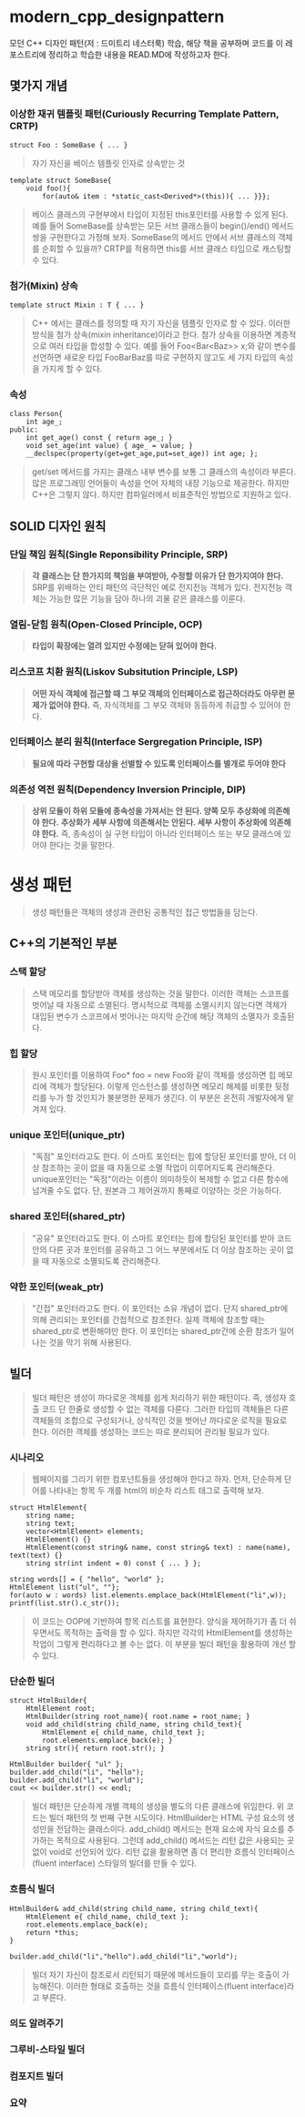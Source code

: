 # modern_cpp_designpattern 
모던 C++ 디자인 패턴(저 : 드미트리 네스터룩) 학습, 해당 책을 공부하며 코드를 이 레포스트리에 정리하고 학습한 내용을 READ.MD에 작성하고자 한다.

## 몇가지 개념 

### 이상한 재귀 템플릿 패턴(Curiously Recurring Template Pattern, CRTP)

    struct Foo : SomeBase { ... }

 > 자기 자신을 베이스 템플릿 인자로 상속받는 것 

    template struct SomeBase{
	    void foo(){
		    for(auto& item : *static_cast<Derived*>(this)){ ... }}};

> 베이스 클래스의 구현부에서 타입이 지정된 this포인터를 사용할 수 있게 된다. 예를 들어 SomeBase를 상속받는 모든 서브 클래스들이 begin()/end() 메서드 쌍을 구현한다고 가정해 보자. SomeBase의 메서드 안에서 서브 클래스의 객체를 순회할 수 있을까? CRTP를 적용하면 this를 서브 클래스 타입으로 캐스팅할 수 있다. 

### 첨가(Mixin) 상속

    template struct Mixin : T { ... }

 > C++ 에서는 클래스를 정의할 때 자기 자신을 템플릿 인자로 할 수 있다. 이러한 방식을 첨가 상속(mixin inheritance)이라고 한다. 첨가 상속을 이용하면 계층적으로 여러 타입을 합성할 수 있다. 예를 들어 Foo<Bar\<Baz\>> x;와 같이 변수를 선언하면 새로운 타입 FooBarBaz를 따로 구현하지 않고도 세 가지 타입의 속성을 가지게 할 수 있다.

### 속성

    class Person{ 
	    int age_;
	public:
		int get_age() const { return age_; }
		void set_age(int value) { age_ = value; }
		__declspec(property(get=get_age,put=set_age)) int age; };

 > get/set 메서드를 가지는 클래스 내부 변수를 보통 그 클래스의 속성이라 부른다. 많은 프로그래밍 언어들이 속성을 언어 자체의 내장 기능으로 제공한다. 하지만 C++은 그렇지 않다. 하지만 컴파일러에서 비표준적인 방법으로 지원하고 있다.

## SOLID 디자인 원칙

### 단일 책임 원칙(Single Reponsibility Principle, SRP)
> **각 클래스는 단 한가지의 책임을 부여받아, 수정할 이유가 단 한가지여야 한다.**  SRP를 위배하는 안티 패턴의 극단적인 예로 전지전능 객체가 있다. 전지전능 객체는 가능한 많은 기능을 담아 하나의 괴물 같은 클래스를 이룬다. 

### 열림-닫힘 원칙(Open-Closed Principle, OCP)
> **타입이 확장에는 열려 있지만 수정에는 닫혀 있어야 한다.** 

### 리스코프 치환 원칙(Liskov Subsitution Principle, LSP)
> **어떤 자식 객체에 접근할 때 그 부모 객체의 인터페이스로 접근하더라도 아무런 문제가 없어야 한다.** 즉, 자식객체를 그 부모 객체와 동등하게 취급할 수 있어야 한다.

### 인터페이스 분리 원칙(Interface Sergregation Principle, ISP)
> **필요에 따라 구현할 대상을 선별할 수 있도록 인터페이스를 별개로 두어야 한다**

### 의존성 역전 원칙(Dependency Inversion Principle, DIP)
> **상위 모듈이 하위 모듈에 종속성을 가져서는 안 된다. 양쪽 모두 추상화에 의존해야 한다.**  **추상화가 세부 사항에 의존해서는 안된다. 세부 사항이 추상화에 의존해야 한다.** 즉, 종속성이 실 구현 타입이 아니라 인터페이스 또는 부모 클래스에 있어야 한다는 것을 말한다.

# 생성 패턴
 > 생성 패턴들은 객체의 생성과 관련된 공통적인 접근 방법들을 담는다.

## C++의 기본적인 부분

### 스택 할당
> 스택 메모리를 할당받아 객체를 생성하는 것을 말한다. 이러한 객체는 스코프를 벗어날 때 자동으로 소멸된다. 명시적으로 객체를 소멸시키지 않는다면 객체가 대입된 변수가 스코프에서 벗어나는 마지막 순간에 해당 객체의 소멸자가 호출된다.

### 힙 할당
> 원시 포인터를 이용하여 Foo\* foo = new Foo와 같이 객체를 생성하면 힙 메모리에 객체가 할당된다. 이렇게 인스턴스를 생성하면 메모리 해제를 비롯한 뒷정리를 누가 할 것인지가 불분명한 문제가 생긴다. 이 부분은 온전히 개발자에게 맡겨져 있다.

### unique 포인터(unique_ptr)
> "독점" 포인터라고도 한다. 이 스마트 포인터는 힙에 할당된 포인터를 받아, 더 이상 참조하는 곳이 없을 때 자동으로 소멸 작업이 이루어지도록 관리해준다. unique포인터는 "독점"이라는 이름이 의미하듯이 복제할 수 없고 다른 함수에 넘겨줄 수도 없다. 단, 원본과 그 제어권까지 통째로 이양하는 것은 가능하다.

### shared 포인터(shared_ptr)
> "공유" 포인터라고도 한다. 이 스마트 포인터는 힙에 할당된 포인터를 받아 코드 안의 다른 곳과 포인터를 공유하고 그 어느 부분에서도 더 이상 참조하는 곳이 없을 때 자동으로 소멸되도록 관리해준다.

### 약한 포인터(weak_ptr)
> "간접" 포인터라고도 한다. 이 포인터는 소유 개념이 없다. 단지 shared_ptr에 의해 관리되는 포인터를 간접적으로 참조한다. 실제 객체에 참조할 때는 shared_ptr로 변환해야만 한다. 이 포인터는 shared_ptr간에 순환 참조가 일어나는 것을 막기 위해 사용된다.

## 빌더
> 빌더 패턴은 생성이 까다로운 객체를 쉽게 처리하기 위한 패턴이다. 즉, 생성자 호출 코드 단 한줄로 생성할 수 없는 객체를 다룬다. 그러한 타입의 객체들은 다른 객체들의 조합으로 구성되거나, 상식적인 것을 벗어난 까다로운 로직을 필요로 한다. 이러한 객체를 생성하는 코드는 따로 분리되어 관리될 필요가 있다.

### 시나리오
> 웹페이지를 그리기 위한 컴포넌트들을 생성해야 한다고 하자. 먼저, 단순하게 단어를 나타내는 항목 두 개를 html의 비순차 리스트 태그로 출력해 보자.

    struct HtmlElement{
    	string name;
    	string text;
    	vector<HtmlElement> elements;
    	HtmlElement() {}
    	HtmlElement(const string& name, const string& text) : name(name), text(text) {}
    	string str(int indent = 0) const { ... } };
    
    string words[] = { "hello", "world" };
    HtmlElement list("ul", ""};
    for(auto w : words)	list.elements.emplace_back(HtmlElement("li",w));
    printf(list.str().c_str());

> 이 코드는 OOP에 기반하여 항목 리스트를 표현한다. 양식을 제어하기가 좀 더 쉬우면서도 목적하는 출력을 할 수 있다. 하지만 각각의 HtmlElement를 생성하는 작업이 그렇게 편리하다고 볼 수는 없다. 이 부분을 빌더 패턴을 활용하여 개선 할 수 있다.

### 단순한 빌더

    struct HtmlBuilder{
    	HtmlElement root;
    	HtmlBuilder(string root_name){ root.name = root_name; }
    	void add_child(string child_name, string child_text){
    		HtmlElement e{ child_name, child_text };
    		root.elements.emplace_back(e); }
    	string str(){ return root.str(); }
    
    HtmlBuilder builder{ "ul" };
    builder.add_child("li", "hello");
    builder.add_child("li", "world");
    cout << builder.str() << endl;

> 빌더 패턴은 단순하게 개별 객체의 생성을 별도의 다른 클래스에 위임한다. 위 코드는 빌더 패턴의 첫 번째 구현 시도이다. HtmlBuilder는 HTML 구성 요소의 생성만을 전담하는 클래스이다. add_child() 메서드는 현재 요소에 자식 요소를 추가하는 목적으로 사용된다. 그런데 add_child() 메서드는 리턴 값은 사용되는 곳 없이 void로 선언되어 있다. 리턴 값을 활용하면 좀 더 편리한 흐름식 인터페이스(fluent interface) 스타일의 빌더를 만들 수 있다.

### 흐름식 빌더

    HtmlBuilder& add_child(string child_name, string child_text){
    	HtmlElement e{ child_name, child_text };
    	root.elements.emplace_back(e);
    	return *this;
    }
    
    builder.add_child("li","hello").add_child("li","world");

> 빌더 자기 자신이 참조로서 리턴되기 때문에 메서드들이 꼬리를 무는 호출이 가능해진다. 이러한 형태로 호출하는 것을 흐름식 인터페이스(fluent interface)라고 부른다. 

### 의도 알려주기

### 그루비-스타일 빌더

### 컴포지트 빌더

### 요약





